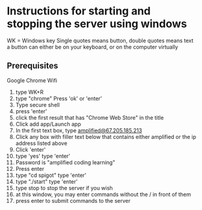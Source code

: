 # Instructions for starting and stopping the server using windows

WK = Windows key
Single quotes means button, double quotes means text
a button can either be on your keyboard, or on the computer virtually
## Prerequisites 
Google Chrome
Wifi

1. type WK+R
1. type "chrome" Press 'ok' or 'enter'
1. Type secure shell
1. press 'enter'
1. click the first result that has "Chrome Web Store" in the title
1. Click add app/Launch app
1. In the first text box, type amplified@67.205.185.213
1. Click any box with filler text below that contains either amplified or the ip address listed above
1. Click 'enter'
1. type 'yes' type 'enter'
1. Password is "amplified coding learning"
1. Press enter
1. type "cd spigot" type 'enter'
1. type "./start" type 'enter'
1. type stop to stop the server if you wish
1. at this window, you may enter commands without the / in front of them
1. press enter to submit commands to the server


